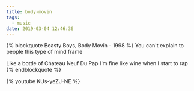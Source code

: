```yaml
---
title: body-movin
tags:
  - music
date: 2019-03-04 12:46:36
---
```



{% blockquote Beasty Boys, Body Movin - 1998 %}
You can't explain to people this type of mind frame

Like a bottle of Chateau Neuf Du Pap
I'm fine like wine when I start to rap
{% endblockquote %}

{% youtube KUs-yeZJ-NE %}